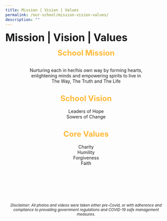 ```yaml
---
title: Mission | Vision | Values
permalink: /our-school/mission-vision-values/
description: ""
---
```

<b><font size=6>Mission | Vision | Values</font></b>

<center>

<font size=5 color="#FFB936"><b>School Mission</b></font>

<br>
Nurturing each in her/his own way by forming hearts,<br>
enlightening minds and empowering spirits to live in<br>
The Way, The Truth and The Life<br>
<br>


  
<font size=5 color="#FFB936"><b>School Vision</b></font>
<br><br>
Leaders of Hope<br>
Sowers of Change
<br><br>

  

<font size=5 color="#FFB936"><b>Core Values</b></font>
<br><br>
Charity<br>
Humility<br>
Forgiveness<br>
Faith


	
<br><br><br><br><br><br>
<sup><em>Disclaimer: All photos and videos were taken either pre-Covid, or with adherence and compliance to prevailing government regulations and COVID-19 safe management measures.</em></sup>